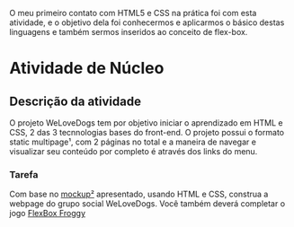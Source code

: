 O meu primeiro contato com HTML5 e CSS na prática foi com esta atividade, e o objetivo dela foi conhecermos e aplicarmos o básico destas linguagens e também sermos inseridos ao conceito de flex-box. 



# Atividade de Núcleo

## Descrição da atividade

O projeto WeLoveDogs tem por objetivo iniciar o aprendizado em HTML e CSS, 2 das 3 tecnnologias bases do front-end. O projeto possui o formato static multipage¹, com 2 páginas no total e a maneira de navegar e visualizar seu conteúdo por completo é através dos links do menu.

### Tarefa

Com base no [mockup²](https://www.figma.com/file/83KrYRp9nXE4wyMIWgxu6O/WeLoveDogs-N%C3%BAcleo-Web?node-id=0%3A1) apresentado, usando HTML e CSS, construa a webpage do grupo social WeLoveDogs.
Você também deverá completar o jogo [FlexBox Froggy](https://flexboxfroggy.com/)

